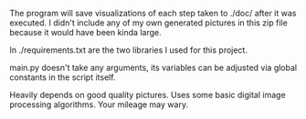 The program will save visualizations of each step taken to ./doc/ after it was executed.
I didn't include any of my own generated pictures in this zip file because it would have been kinda large. 

In ./requirements.txt are the two libraries I used for this project.

main.py doesn't take any arguments, its variables can be adjusted via global constants in the script itself.  

Heavily depends on good quality pictures. Uses some basic digital image processing algorithms. Your mileage may wary.